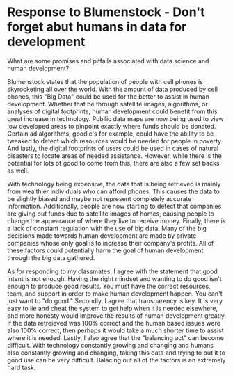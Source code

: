 # Response to Blumenstock - Don't forget abut humans in data for development

What are some promises and pitfalls associated with data science and human development?

Blumenstock states that the population of people with cell phones is skyrocketing all over the world. With the amount of data produced by cell phones, this "Big Data" could be used for the better to assist in human development. Whether that be through satellite images, algorithms, or analyses of digital footprints, human development could benefit from this great increase in technology. Publlic data maps are now being used to view low developed areas to pinpoint exactly where funds should be donated. Certain ad algorithms, goodle's for example, could have the ability to be tweaked to detect which resources would be needed for people in poverty. And lastly, the digital footprints of users could be used in cases of natural disasters to locate areas of needed assistance. However, while there is the potential for lots of good to come from this, there are also a few set backs as well.

With technology being expensive, the data that is being retrieved is mainly from wealthier individuals who can afford phones. This causes the data to be slightly biased and maybe not represent completely accurate information. Additionally, people are now starting to detect that companies are giving out funds due to satellite images of homes, causing people to change the appearance of where they live to receive money. Finally, there is a lack of constant regulation with the use of big data. Many of the big decisions made towards human development are made by private companies whose only goal is to increase their company's profits. All of these factors could potentially harm the goal of human development through the big data gathered.

As for responding to my classmates, I agree with the statement that good intent is not enough. Having the right mindset and wanting to do good isn't enough to produce good results. You must have the correct resources, team, and support in order to make human development happen. You can't just want to "do good." Secondly, I agree that transparency is key. It is very easy to lie and cheat the system to get help when it is needed elsewhere, and more honesty would improve the results of human development greatly. If the data retreieved was 100% correct and the human based issues were also 100% correct, then perhaps it would take a much shorter time to assist where it is needed. Lastly, I also agree that the "balancing act" can become difficult. With technology constantly growing and changing and humans also constantly growing and changing, taking this data and trying to put it to good use can be very difficult. Balacing out all of the factors is an extremely hard task. 
